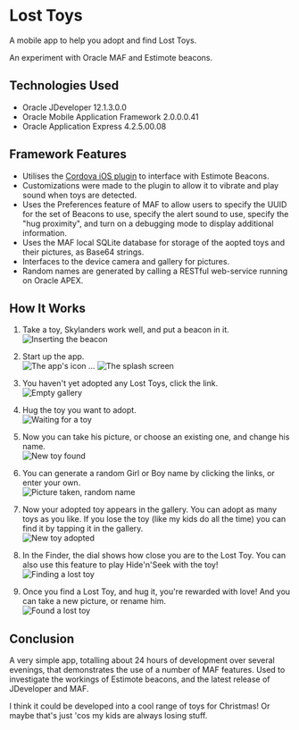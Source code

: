 Lost Toys
=========

A mobile app to help you adopt and find Lost Toys. 

An experiment with Oracle MAF and Estimote beacons.

Technologies Used
-----------------

* Oracle JDeveloper 12.1.3.0.0
* Oracle Mobile Application Framework 2.0.0.0.41
* Oracle Application Express 4.2.5.00.08

Framework Features
------------------

* Utilises the [Cordova iOS plugin](https://github.com/apps-ux-ibeacons-hackathon/beacons-cordova-2.x-plugin-for-ios) to interface with Estimote Beacons.
* Customizations were made to the plugin to allow it to vibrate and play sound when toys are detected.
* Uses the Preferences feature of MAF to allow users to specify the UUID for the set of Beacons to use, specify the alert sound to use, specify the "hug proximity", and turn on a debugging mode to display additional information. 
* Uses the MAF local SQLite database for storage of the aopted toys and their pictures, as Base64 strings.
* Interfaces to the device camera and gallery for pictures.
* Random names are generated by calling a RESTful web-service running on Oracle APEX.

How It Works
------------
1. Take a toy, Skylanders work well, and put a beacon in it.  
    ![Inserting the beacon](resources/screens/shot_01.jpg)

2. Start up the app.  
    ![The app's icon](resources/screens/shot_02.jpg) ... ![The splash screen](resources/screens/shot_03.jpg)  

3. You haven't yet adopted any Lost Toys, click the link.  
    ![Empty gallery](resources/screens/shot_04.jpg)

4. Hug the toy you want to adopt.  
    ![Waiting for a toy](resources/screens/shot_05.jpg)

5. Now you can take his picture, or choose an existing one, and change his name.  
    ![New toy found](resources/screens/shot_06.jpg)

6. You can generate a random Girl or Boy name by clicking the links, or enter your own.  
    ![Picture taken, random name](resources/screens/shot_07.jpg)

7. Now your adopted toy appears in the gallery. You can adopt as many toys as you like. If you lose the toy (like my kids do all the time) you can find it by tapping it in the gallery.  
    ![New toy adopted](resources/screens/shot_08.jpg)

8. In the Finder, the dial shows how close you are to the Lost Toy. You can also use this feature to play Hide'n'Seek with the toy!    
    ![Finding a  lost toy](resources/screens/shot_09.jpg)

9. Once you find a Lost Toy, and hug it, you're rewarded with love! And you can take a new picture, or rename him.  
    ![Found a lost toy](resources/screens/shot_10.jpg)

Conclusion
----------

A very simple app, totalling about 24 hours of development over several evenings, that demonstrates the use of a number of MAF features. Used to investigate the workings of Estimote beacons, and the latest release of JDeveloper and MAF.  

I think it could be developed into a cool range of toys for Christmas! Or maybe that's just 'cos my kids are always losing stuff.


